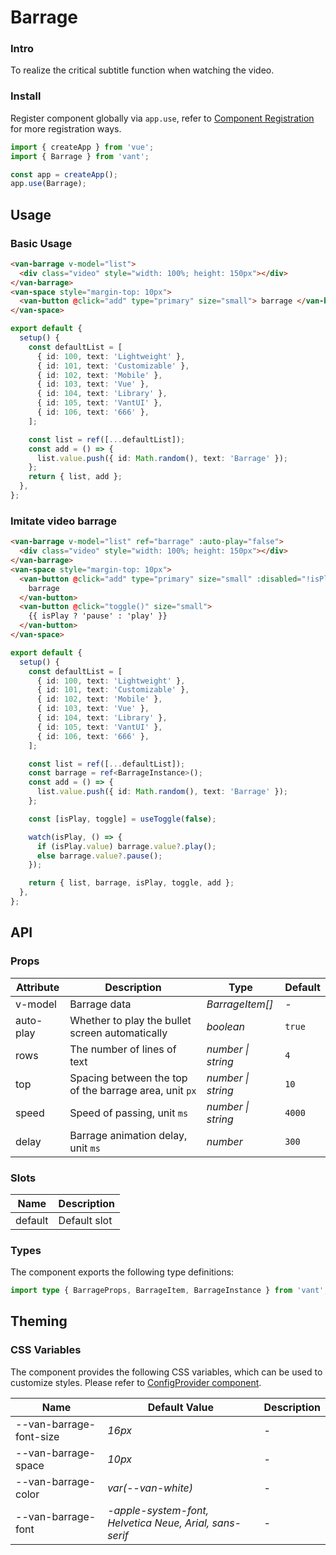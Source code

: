 # Barrage

### Intro

To realize the critical subtitle function when watching the video.

### Install

Register component globally via `app.use`, refer to [Component Registration](#/en-US/advanced-usage#zu-jian-zhu-ce) for more registration ways.

```js
import { createApp } from 'vue';
import { Barrage } from 'vant';

const app = createApp();
app.use(Barrage);
```

## Usage

### Basic Usage

```html
<van-barrage v-model="list">
  <div class="video" style="width: 100%; height: 150px"></div>
</van-barrage>
<van-space style="margin-top: 10px">
  <van-button @click="add" type="primary" size="small"> barrage </van-button>
</van-space>
```

```ts
export default {
  setup() {
    const defaultList = [
      { id: 100, text: 'Lightweight' },
      { id: 101, text: 'Customizable' },
      { id: 102, text: 'Mobile' },
      { id: 103, text: 'Vue' },
      { id: 104, text: 'Library' },
      { id: 105, text: 'VantUI' },
      { id: 106, text: '666' },
    ];

    const list = ref([...defaultList]);
    const add = () => {
      list.value.push({ id: Math.random(), text: 'Barrage' });
    };
    return { list, add };
  },
};
```

### Imitate video barrage

```html
<van-barrage v-model="list" ref="barrage" :auto-play="false">
  <div class="video" style="width: 100%; height: 150px"></div>
</van-barrage>
<van-space style="margin-top: 10px">
  <van-button @click="add" type="primary" size="small" :disabled="!isPlay">
    barrage
  </van-button>
  <van-button @click="toggle()" size="small">
    {{ isPlay ? 'pause' : 'play' }}
  </van-button>
</van-space>
```

```ts
export default {
  setup() {
    const defaultList = [
      { id: 100, text: 'Lightweight' },
      { id: 101, text: 'Customizable' },
      { id: 102, text: 'Mobile' },
      { id: 103, text: 'Vue' },
      { id: 104, text: 'Library' },
      { id: 105, text: 'VantUI' },
      { id: 106, text: '666' },
    ];

    const list = ref([...defaultList]);
    const barrage = ref<BarrageInstance>();
    const add = () => {
      list.value.push({ id: Math.random(), text: 'Barrage' });
    };

    const [isPlay, toggle] = useToggle(false);

    watch(isPlay, () => {
      if (isPlay.value) barrage.value?.play();
      else barrage.value?.pause();
    });

    return { list, barrage, isPlay, toggle, add };
  },
};
```

## API

### Props

| Attribute | Description | Type | Default |
| --- | --- | --- | --- |
| v-model | Barrage data | _BarrageItem[]_ | - |
| auto-play | Whether to play the bullet screen automatically | _boolean_ | `true` |
| rows | The number of lines of text | _number \| string_ | `4` |
| top | Spacing between the top of the barrage area, unit `px` | _number \| string_ | `10` |
| speed | Speed of passing, unit `ms` | _number \| string_ | `4000` |
| delay | Barrage animation delay, unit `ms` | _number_ | `300` |

### Slots

| Name    | Description  |
| ------- | ------------ |
| default | Default slot |

### Types

The component exports the following type definitions:

```ts
import type { BarrageProps, BarrageItem, BarrageInstance } from 'vant';
```

## Theming

### CSS Variables

The component provides the following CSS variables, which can be used to customize styles. Please refer to [ConfigProvider component](#/en-US/config-provider).

| Name | Default Value | Description |
| --- | --- | --- |
| --van-barrage-font-size | _16px_ | - |
| --van-barrage-space | _10px_ | - |
| --van-barrage-color | _var(--van-white)_ | - |
| --van-barrage-font | _-apple-system-font, Helvetica Neue, Arial, sans-serif_ | - |
